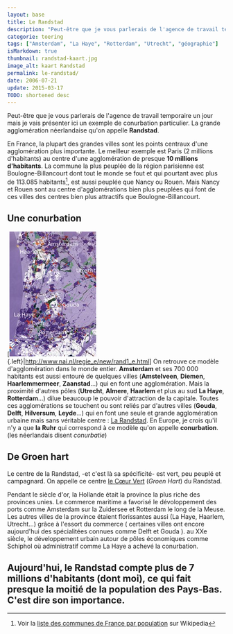 ```yaml
---
layout: base
title: Le Randstad
description: "Peut-être que je vous parlerais de l'agence de travail temporaire un jour mais je vais présenter ici un exemple de conurbation particulier. La grande agglomé"
categorie: toering
tags: ["Amsterdam", "La Haye", "Rotterdam", "Utrecht", "géographie"]
isMarkdown: true
thumbnail: randstad-kaart.jpg
image_alt: kaart Randstad
permalink: le-randstad/
date: 2006-07-21
update: 2015-03-17
TODO: shortened desc
---
```


Peut-être que je vous parlerais de l'agence de travail temporaire un jour mais je vais présenter ici un exemple de conurbation particulier. La grande agglomération néerlandaise qu'on appelle **Randstad**.

En France, la plupart des grandes villes sont les points centraux d'une agglomération plus importante. Le meilleur exemple est Paris (2 millions d'habitants) au centre d'une agglomération de presque **10 millions d'habitants**. La commune la plus peuplée de la région parisienne est Boulogne-Billancourt dont tout le monde se fout et qui pourtant avec plus de 113.085 habitants[^1], est aussi peuplée que Nancy ou Rouen. Mais Nancy et Rouen sont au centre d'agglomérations bien plus peuplées qui font de ces villes des centres bien plus attractifs que Boulogne-Billancourt.

## Une conurbation

[![kaart Randstad](randstad-kaart.jpg){.left}|http://www.nai.nl/regie_e/new/rand1_e.html]
On retrouve ce modèle d'agglomération dans le monde entier. **Amsterdam** et ses 700 000 habitants est aussi entouré de quelques villes (**Amstelveen**, **Diemen**, **Haarlemmermeer**, **Zaanstad**...) qui en font une agglomération. Mais la proximité d'autres pôles (**Utrecht**, **Almere**, **Haarlem** et plus au sud **La Haye**, **Rotterdam**...) dilue beaucoup le pouvoir d'attraction de la capitale. Toutes ces agglomérations se touchent ou sont reliés par d'autres villes (**Gouda**, **Delft**, **Hilversum**, **Leyde**...) qui en font une seule et grande agglomération urbaine mais sans véritable centre : [La Randstad](http://www.regio-randstad.nl/index_eng.php). En Europe, je crois qu'il n'y a que **la Ruhr** qui correspond à ce modèle qu'on appelle **conurbation**. (les néerlandais disent *conurbatie*)

## De Groen hart
Le centre de la Randstad, -et c'est là sa spécificité- est vert, peu peuplé et campagnard. On appelle ce centre [le Cœur Vert](http://www.vvvhetgroenehart.nl/) (*Groen Hart*) du Randstad.

Pendant le siècle d'or, la Hollande était la province la plus riche des provinces unies. Le commerce maritime a favorisé le dévoloppement des ports comme Amsterdam sur la Zuidersee et Rotterdam le long de la Meuse. Les autres villes de la province étaient florissantes aussi (La Haye, Haarlem, Utrecht...) grâce à l'essort du commerce ( certaines villes ont encore aujourd'hui des spécialitées connues  comme Delft et Gouda ). au XXe siècle, le développement urbain autour de pôles économiques comme Schiphol où administratif comme La Haye a achevé la conurbation. 

Aujourd'hui, **le Randstad compte plus de 7 millions d'habitants** (dont moi), ce qui fait **presque la moitié de la population des Pays-Bas**. C'est dire son importance.
---
[^1]: Voir la [liste des communes de France par population](https://fr.wikipedia.org/wiki/Liste_des_communes_de_France_les_plus_peupl%C3%A9es) sur Wikipedia